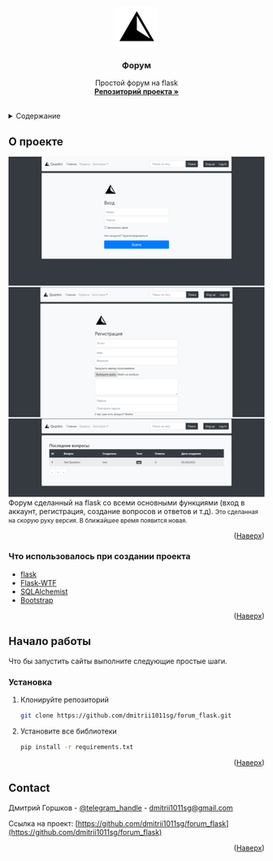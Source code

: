 <div id="top"></div>



<!-- PROJECT LOGO -->
<br />
<div align="center">
  <a href="https://github.com/dmitrii1011sg/forum_flask.git">
    <img src="image_for_readme/logo.png" alt="Logo" width="80" height="80">
  </a>

<h3 align="center">Форум</h3>

  <p align="center">
    Простой форум на flask
    <br />
    <a href="https://github.com/dmitrii1011sg/forum_flask"><strong>Репозиторий проекта »</strong></a>
    <br />
    <br />
  </p>
</div>



<!-- TABLE OF CONTENTS -->
<details>
  <summary>Содержание</summary>
  <ol>
    <li>
      <a href="#about-the-project">О проекте</a>
      <ul>
        <li><a href="#built-with">Что использовалось при создании проекта</a></li>
      </ul>
    </li>
    <li>
      <a href="#getting-started">Начало работы</a>
      <ul>
        <li><a href="#installation">Установка</a></li>
      </ul>
    </li>
    <li><a href="#contact">Контакты</a></li>
  </ol>
</details>



<!-- ABOUT THE PROJECT -->
## О проекте

<img src="image_for_readme/1.png" alt="1">
<img src="image_for_readme/2.png" alt="2">
<img src="image_for_readme/3.png" alt="3">
Форум сделанный на flask со всеми основными функциями (вход в аккаунт, регистрация, создание вопросов и ответов и т.д).
<small>Это сделанная на скорую руку версия. В ближайшее время появится новая.</small>
<p align="right">(<a href="#top">Наверх</a>)</p>



### Что использовалось при создании проекта 

* [flask](https://pypi.org/project/Flask/)
* [Flask-WTF](https://pypi.org/project/Flask-WTF/)
* [SQLAlchemist](https://pypi.org/project/SQLAlchemy/)
* [Bootstrap](https://getbootstrap.com)

<p align="right">(<a href="#top">Наверх</a>)</p>



<!-- GETTING STARTED -->
## Начало работы

Что бы запустить сайты выполните следующие простые шаги.

### Установка

1. Клонируйте репозиторий
   ```sh
   git clone https://github.com/dmitrii1011sg/forum_flask.git
   ```
2. Установите все библиотеки
   ```sh
   pip install -r requirements.txt
   ```


<p align="right">(<a href="#top">Наверх</a>)</p>















<!-- CONTACT -->
## Contact

Дмитрий Горшков - [@telegram_handle](https://t.me/dmitrii1011) - dmitrii1011sg@gmail.com

Ссылка на проект: [https://github.com/dmitrii1011sg/forum_flask](https://github.com/dmitrii1011sg/forum_flask)

<p align="right">(<a href="#top">Наверх</a>)</p>






<!-- MARKDOWN LINKS & IMAGES -->
<!-- https://www.markdownguide.org/basic-syntax/#reference-style-links -->
[product-screenshot1]: image_for_readme/1.png
[product-screenshot2]: image_for_readme/2.png
[product-screenshot3]: image_for_readme/3.png
